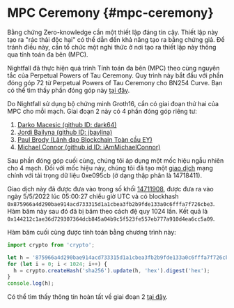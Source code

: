 
# MPC Ceremony {#mpc-ceremony}
Bằng chứng Zero-knowledge cần một thiết lập đáng tin cậy. Thiết lập này tạo ra "rác thải độc hại" có thể dẫn đến khả năng tạo ra bằng chứng giả. Để tránh điều này, cần tổ chức một nghi thức ở nơi tạo ra thiết lập này thông qua tính toán đa bên (MPC).

Nightfall đã thực hiện quá trình Tính toán đa bên (MPC) theo cùng nguyên tắc của Perpetual Powers of Tau Ceremony. Quy trình này bắt đầu với phần đóng góp 72 từ Perpetual Powers of Tau Ceremony cho BN254 Curve. Bạn có thể tìm thấy phần đóng góp này [tại đây](https://github.com/weijiekoh/perpetualpowersoftau/tree/master/0071_edward_response).

Do Nightfall sử dụng bộ chứng minh Groth16, cần có giai đoạn thứ hai của MPC cho mỗi mạch. Giai đoạn 2 này có 4 phần đóng góp riêng tư:

1. [Darko Macesic (github ID: dark64)](https://github.com/maticnetwork/nightfall_phase2ceremony/blob/main/atttestations/1_Darko.md)
2. [Jordi Bailyna (github ID: jbaylina)](https://github.com/maticnetwork/nightfall_phase2ceremony/blob/main/atttestations/2_Baylina.md)
3. [Paul Brody (Lãnh đạo Blockchain Toàn cầu EY)](https://github.com/maticnetwork/nightfall_phase2ceremony/blob/main/atttestations/3_Brody.md)
4. [Michael Connor (github id ID: iAmMichaelConnor)](https://github.com/maticnetwork/nightfall_phase2ceremony/blob/main/atttestations/4_Connor.md)

Sau phần đóng góp cuối cùng, chúng tôi áp dụng một mốc hiệu ngẫu nhiên cho 4 mạch. Đối với mốc hiệu này, chúng tôi đã tạo một [giao dịch](https://etherscan.io/tx/0xd42eff8e34aa9227cdceb12daf1d868b3dec025ac23073cfd103bb697642dbc1) mạng chính với tải trọng dữ liệu 0xe095cb (ở dạng thập phân là 14718411).

Giao dịch này đã được đưa vào trong số khối [14711908](https://etherscan.io/block/14711908), được đưa ra vào ngày 5/5/2022 lúc 05:00:27 chiều giờ UTC và có blockhash `0x875966a4d290bae914acd733315d1a1cbea3fb2b9fde133a0c6fffa7f726cbe3`. Hàm băm này sau đó đã bị băm theo cách đệ quy 1024 lần. Kết quả là `0x144212c1ae36d729307364dcb845a04b9c5f523fe557eb777a910d4ea6cc5a09`.

Hàm băm cuối cùng được tính toán bằng chương trình này:

```js
import crypto from 'crypto';

let h = '875966a4d290bae914acd733315d1a1cbea3fb2b9fde133a0c6fffa7f726cbe3';
for (let i = 0; i < 1024; i++) {
  h = crypto.createHash('sha256').update(h, 'hex').digest('hex');
}
console.log(h);
```

Có thể tìm thấy thông tin hoàn tất về giai đoạn 2 [tại đây](https://github.com/maticnetwork/nightfall_phase2ceremony/blob/main/atttestations/phase2.md).

